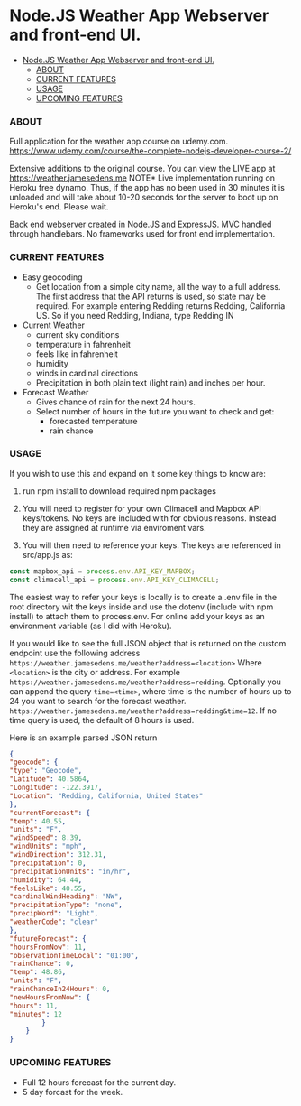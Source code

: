 # Node.JS Weather App Webserver and front-end UI.

- [Node.JS Weather App Webserver and front-end UI.](#nodejs-weather-app-webserver-and-front-end-ui)
    - [ABOUT](#about)
    - [CURRENT FEATURES](#current-features)
    - [USAGE](#usage)
    - [UPCOMING FEATURES](#upcoming-features)

### ABOUT
Full application for the weather app course on udemy.com.
https://www.udemy.com/course/the-complete-nodejs-developer-course-2/

Extensive additions to the original course.
You can view the LIVE app at https://weather.jamesedens.me
NOTE* Live implementation running on Heroku free dynamo. Thus, if the app has no been used in 30 minutes it is unloaded and will take about 10-20 seconds for the server to boot up on Heroku's end. Please wait.

Back end webserver created in Node.JS and ExpressJS. MVC handled through handlebars. No frameworks used for front end implementation.

### CURRENT FEATURES
- Easy geocoding
    - Get location from a simple city name, all the way to a full address. The first address that the API returns is used, so state may be required. For example entering Redding returns Redding, California US. So if you need Redding, Indiana, type Redding IN
- Current Weather
  - current sky conditions
  - temperature in fahrenheit
  - feels like in fahrenheit
  - humidity
  - winds in cardinal directions
  - Precipitation in both plain text (light rain) and inches per hour.
- Forecast Weather
  - Gives chance of rain for the next 24 hours.
  - Select number of hours in the future you want to check and get:
    - forecasted temperature
    - rain chance

### USAGE
If you wish to use this and expand on it some key things to know are:
1) run npm install to download required npm packages

2) You will need to register for your own Climacell and Mapbox API keys/tokens.
No keys are included with for obvious reasons. Instead they are assigned at runtime via enviroment vars.

3) You will then need to reference your keys. The keys are referenced in 
src/app.js as:
```javascript
const mapbox_api = process.env.API_KEY_MAPBOX;
const climacell_api = process.env.API_KEY_CLIMACELL;
```

The easiest way to refer your keys is locally is to create a .env file in the root directory wit the keys inside
and use the dotenv (include with npm install) to attach them to process.env.  For online add your keys as an environment variable (as I did with Heroku).

If you would like to see the full JSON object that is returned on the custom endpoint use the following address
`https://weather.jamesedens.me/weather?address=<location>`
Where `<location>` is the city or address. For example `https://weather.jamesedens.me/weather?address=redding`.
Optionally you can append the query `time=<time>`, where time is the number of hours up to 24 you want to search for the forecast weather. `https://weather.jamesedens.me/weather?address=redding&time=12`. If no time query is used, the default of 8 hours is used.

Here is an example parsed JSON return

```json
{
"geocode": {
"type": "Geocode",
"Latitude": 40.5864,
"Longitude": -122.3917,
"Location": "Redding, California, United States"
},
"currentForecast": {
"temp": 40.55,
"units": "F",
"windSpeed": 8.39,
"windUnits": "mph",
"windDirection": 312.31,
"precipitation": 0,
"precipitationUnits": "in/hr",
"humidity": 64.44,
"feelsLike": 40.55,
"cardinalWindHeading": "NW",
"precipitationType": "none",
"precipWord": "Light",
"weatherCode": "clear"
},
"futureForecast": {
"hoursFromNow": 11,
"observationTimeLocal": "01:00",
"rainChance": 0,
"temp": 48.86,
"units": "F",
"rainChanceIn24Hours": 0,
"newHoursFromNow": {
"hours": 11,
"minutes": 12
        }
    }
}
```


### UPCOMING FEATURES
- Full 12 hours forecast for the current day.
- 5 day forcast for the week.